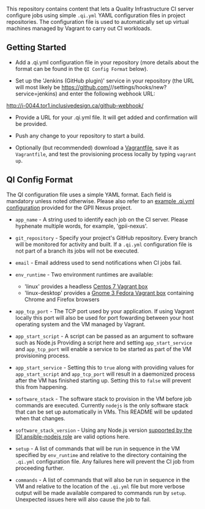 This repository contains content that lets a Quality Infrastructure CI server configure jobs using simple ``.qi.yml`` YAML configuration files in project repositories. The configuration file is used to automatically set up virtual machines managed by Vagrant to carry out CI workloads.

## Getting Started

* Add a .qi.yml configuration file in your repository (more details about the format can be found in the ``QI Config Format`` below).

* Set up the 'Jenkins (GitHub plugin)' service in your repository (the URL will most likely be https://github.com/<user name>/<repo name>/settings/hooks/new?service=jenkins) and enter the following webhook URL:

http://i-0044.tor1.inclusivedesign.ca/github-webhook/

* Provide a URL for your .qi.yml file. It will get added and confirmation will be provided.

* Push any change to your repository to start a build.

* Optionally (but recommended) download a [Vagrantfile](https://raw.githubusercontent.com/avtar/qi-config/master/files/Vagrantfile.linux), save it as ``Vagrantfile``, and test the provisioning process locally by typing ``vagrant up``.

## QI Config Format

The QI configuration file uses a simple YAML format. Each field is mandatory unless noted otherwise. Please also refer to an [example .qi.yml configuration](https://github.com/avtar/qi-config/blob/master/files/.qi.yml.example) provided for the GPII Nexus project.

* ``app_name`` - A string used to identify each job on the CI server. Please hyphenate multiple words, for example, 'gpii-nexus'.

* ``git_repository`` - Specify your project's GitHub repository. Every branch will be monitored for activity and built. If a ``.qi.yml`` configuration file is not part of a branch its jobs will not be executed. 

* ``email`` - Email address used to send notifications when CI jobs fail.

* ``env_runtime`` - Two environment runtimes are available: 
  * 'linux' provides a headless [Centos 7 Vagrant box](https://github.com/idi-ops/packer-centos)
  * 'linux-desktop' provides a [Gnome 3 Fedora Vagrant box](https://github.com/idi-ops/packer-fedora) containing Chrome and Firefox browsers

* ``app_tcp_port`` - The TCP port used by your application. If using Vagrant locally this port will also be used for port fowarding between your host operating system and the VM managed by Vagrant. 

* ``app_start_script`` - A script can be passed as an argument to software such as Node.js Providing a script here and setting ``app_start_service`` and ``app_tcp_port`` will enable a service to be started as part of the VM provisioning process.

* ``app_start_service`` - Setting this to ``true`` along with providing values for ``app_start_script`` and ``app_tcp_port`` will result in a daemonized process after the VM has finished starting up. Setting this to ``false`` will prevent this from happening.

* ``software_stack`` - The software stack to provision in the VM before job commands are executed. Currently ``nodejs`` is the only software stack that can be set up automatically in VMs. This README will be updated when that changes.

* ``software_stack_version`` - Using any Node.js version [supported by the IDI ansible-nodejs role](https://github.com/idi-ops/ansible-nodejs/blob/master/vars/RedHat.yml#L10-L60) are valid options here.

* ``setup`` - A list of commands that will be run in sequence in the VM specified by ``env_runtime`` and relative to the directory containing the ``.qi.yml`` configuration file. Any failures here will prevent the CI job from proceeding further.

* ``commands`` - A list of commands that will also be run in sequence in the VM and relative to the location of the ``.qi.yml`` file but more verbose output will be made available compared to commands run by ``setup``. Unexpected issues here will also cause the job to fail.
